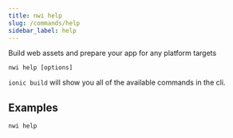 ```yaml
---
title: nwi help
slug: /commands/help
sidebar_label: help
---
```

Build web assets and prepare your app for any platform targets

```shell
nwi help [options]
```

`ionic build` will show you all of the available commands in the cli.

## Examples

```shell
nwi help
```